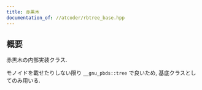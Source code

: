```yaml
---
title: 赤黒木
documentation_of: //atcoder/rbtree_base.hpp
---
```


## 概要

赤黒木の内部実装クラス.

モノイドを載せたりしない限り `__gnu_pbds::tree` で良いため, 基底クラスとしてのみ用いる.

